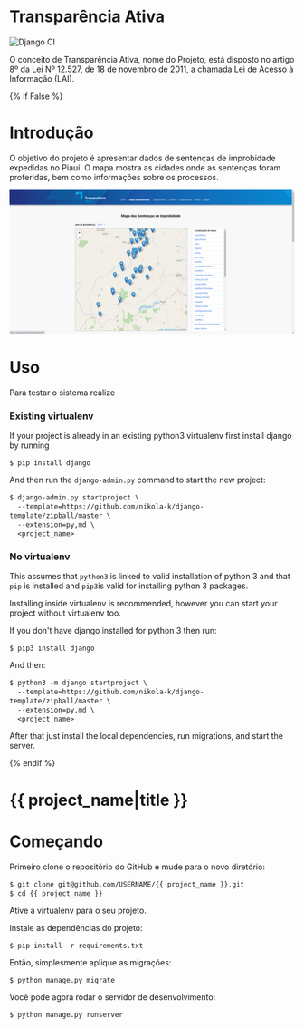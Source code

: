 # Transparência Ativa
![Django CI](https://github.com/luiscarlossf/transparencia-ativa/workflows/Django%20CI/badge.svg)

O conceito de Transparência Ativa, nome do Projeto, está disposto no artigo 8º da Lei Nº 12.527, de 18 de novembro de 2011, a chamada Lei de Acesso à Informação (LAI).


{% if False %}

# Introdução

O objetivo do projeto é apresentar dados de sentenças de improbidade expedidas no Piauí. O mapa mostra as cidades onde as sentenças foram proferidas, bem como informações sobre os processos. 

![Default Map View](screenshots/map.png?raw=true "Title")

# Uso

Para testar o sistema realize

### Existing virtualenv

If your project is already in an existing python3 virtualenv first install django by running

    $ pip install django
    
And then run the `django-admin.py` command to start the new project:

    $ django-admin.py startproject \
      --template=https://github.com/nikola-k/django-template/zipball/master \
      --extension=py,md \
      <project_name>
      
### No virtualenv

This assumes that `python3` is linked to valid installation of python 3 and that `pip` is installed and `pip3`is valid
for installing python 3 packages.

Installing inside virtualenv is recommended, however you can start your project without virtualenv too.

If you don't have django installed for python 3 then run:

    $ pip3 install django
    
And then:

    $ python3 -m django startproject \
      --template=https://github.com/nikola-k/django-template/zipball/master \
      --extension=py,md \
      <project_name>
      
      
After that just install the local dependencies, run migrations, and start the server.

{% endif %}

# {{ project_name|title }}

# Começando

Primeiro clone o repositório do GitHub e mude para o novo diretório:

    $ git clone git@github.com/USERNAME/{{ project_name }}.git
    $ cd {{ project_name }}
    
Ative a virtualenv para o seu projeto.
    
Instale as dependências do projeto:

    $ pip install -r requirements.txt
    
    
Então, simplesmente aplique as migrações:

    $ python manage.py migrate
    

Você pode agora rodar o servidor de desenvolvimento:

    $ python manage.py runserver